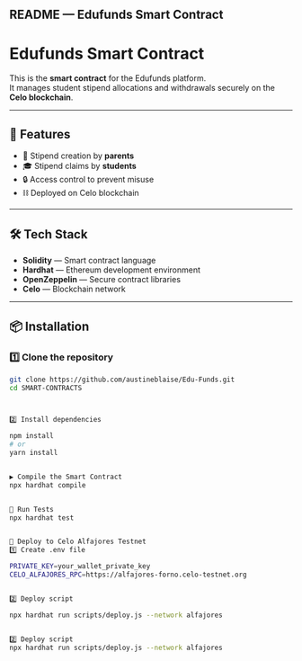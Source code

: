 

## **README — Edufunds Smart Contract**


# Edufunds Smart Contract

This is the **smart contract** for the Edufunds platform.  
It manages student stipend allocations and withdrawals securely on the **Celo blockchain**.

---

## 🚀 Features
- 📜 Stipend creation by **parents**
- 🎓 Stipend claims by **students**
- 🔒 Access control to prevent misuse
- ⛓ Deployed on Celo blockchain

---

## 🛠 Tech Stack
- **Solidity** — Smart contract language
- **Hardhat** — Ethereum development environment
- **OpenZeppelin** — Secure contract libraries
- **Celo** — Blockchain network

---

## 📦 Installation

### 1️⃣ Clone the repository
```bash
git clone https://github.com/austineblaise/Edu-Funds.git
cd SMART-CONTRACTS



2️⃣ Install dependencies

npm install
# or
yarn install


▶️ Compile the Smart Contract
npx hardhat compile


🧪 Run Tests
npx hardhat test


🔗 Deploy to Celo Alfajores Testnet
1️⃣ Create .env file

PRIVATE_KEY=your_wallet_private_key
CELO_ALFAJORES_RPC=https://alfajores-forno.celo-testnet.org


2️⃣ Deploy script

npx hardhat run scripts/deploy.js --network alfajores


2️⃣ Deploy script
npx hardhat run scripts/deploy.js --network alfajores